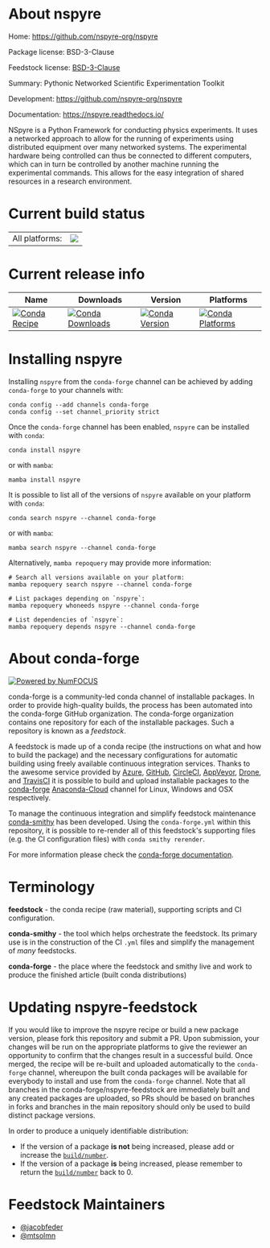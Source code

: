 About nspyre
============

Home: https://github.com/nspyre-org/nspyre

Package license: BSD-3-Clause

Feedstock license: [BSD-3-Clause](https://github.com/conda-forge/nspyre-feedstock/blob/main/LICENSE.txt)

Summary: Pythonic Networked Scientific Experimentation Toolkit

Development: https://github.com/nspyre-org/nspyre

Documentation: https://nspyre.readthedocs.io/

NSpyre is a Python Framework for conducting physics experiments.
It uses a networked approach to allow for the running of experiments
using distributed equipment over many networked systems. The
experimental hardware being controlled can thus be connected to
different computers, which can in turn be controlled by another
machine running the experimental commands. This allows for the easy
integration of shared resources in a research environment.


Current build status
====================


<table><tr><td>All platforms:</td>
    <td>
      <a href="https://dev.azure.com/conda-forge/feedstock-builds/_build/latest?definitionId=10794&branchName=main">
        <img src="https://dev.azure.com/conda-forge/feedstock-builds/_apis/build/status/nspyre-feedstock?branchName=main">
      </a>
    </td>
  </tr>
</table>

Current release info
====================

| Name | Downloads | Version | Platforms |
| --- | --- | --- | --- |
| [![Conda Recipe](https://img.shields.io/badge/recipe-nspyre-green.svg)](https://anaconda.org/conda-forge/nspyre) | [![Conda Downloads](https://img.shields.io/conda/dn/conda-forge/nspyre.svg)](https://anaconda.org/conda-forge/nspyre) | [![Conda Version](https://img.shields.io/conda/vn/conda-forge/nspyre.svg)](https://anaconda.org/conda-forge/nspyre) | [![Conda Platforms](https://img.shields.io/conda/pn/conda-forge/nspyre.svg)](https://anaconda.org/conda-forge/nspyre) |

Installing nspyre
=================

Installing `nspyre` from the `conda-forge` channel can be achieved by adding `conda-forge` to your channels with:

```
conda config --add channels conda-forge
conda config --set channel_priority strict
```

Once the `conda-forge` channel has been enabled, `nspyre` can be installed with `conda`:

```
conda install nspyre
```

or with `mamba`:

```
mamba install nspyre
```

It is possible to list all of the versions of `nspyre` available on your platform with `conda`:

```
conda search nspyre --channel conda-forge
```

or with `mamba`:

```
mamba search nspyre --channel conda-forge
```

Alternatively, `mamba repoquery` may provide more information:

```
# Search all versions available on your platform:
mamba repoquery search nspyre --channel conda-forge

# List packages depending on `nspyre`:
mamba repoquery whoneeds nspyre --channel conda-forge

# List dependencies of `nspyre`:
mamba repoquery depends nspyre --channel conda-forge
```


About conda-forge
=================

[![Powered by
NumFOCUS](https://img.shields.io/badge/powered%20by-NumFOCUS-orange.svg?style=flat&colorA=E1523D&colorB=007D8A)](https://numfocus.org)

conda-forge is a community-led conda channel of installable packages.
In order to provide high-quality builds, the process has been automated into the
conda-forge GitHub organization. The conda-forge organization contains one repository
for each of the installable packages. Such a repository is known as a *feedstock*.

A feedstock is made up of a conda recipe (the instructions on what and how to build
the package) and the necessary configurations for automatic building using freely
available continuous integration services. Thanks to the awesome service provided by
[Azure](https://azure.microsoft.com/en-us/services/devops/), [GitHub](https://github.com/),
[CircleCI](https://circleci.com/), [AppVeyor](https://www.appveyor.com/),
[Drone](https://cloud.drone.io/welcome), and [TravisCI](https://travis-ci.com/)
it is possible to build and upload installable packages to the
[conda-forge](https://anaconda.org/conda-forge) [Anaconda-Cloud](https://anaconda.org/)
channel for Linux, Windows and OSX respectively.

To manage the continuous integration and simplify feedstock maintenance
[conda-smithy](https://github.com/conda-forge/conda-smithy) has been developed.
Using the ``conda-forge.yml`` within this repository, it is possible to re-render all of
this feedstock's supporting files (e.g. the CI configuration files) with ``conda smithy rerender``.

For more information please check the [conda-forge documentation](https://conda-forge.org/docs/).

Terminology
===========

**feedstock** - the conda recipe (raw material), supporting scripts and CI configuration.

**conda-smithy** - the tool which helps orchestrate the feedstock.
                   Its primary use is in the construction of the CI ``.yml`` files
                   and simplify the management of *many* feedstocks.

**conda-forge** - the place where the feedstock and smithy live and work to
                  produce the finished article (built conda distributions)


Updating nspyre-feedstock
=========================

If you would like to improve the nspyre recipe or build a new
package version, please fork this repository and submit a PR. Upon submission,
your changes will be run on the appropriate platforms to give the reviewer an
opportunity to confirm that the changes result in a successful build. Once
merged, the recipe will be re-built and uploaded automatically to the
`conda-forge` channel, whereupon the built conda packages will be available for
everybody to install and use from the `conda-forge` channel.
Note that all branches in the conda-forge/nspyre-feedstock are
immediately built and any created packages are uploaded, so PRs should be based
on branches in forks and branches in the main repository should only be used to
build distinct package versions.

In order to produce a uniquely identifiable distribution:
 * If the version of a package **is not** being increased, please add or increase
   the [``build/number``](https://docs.conda.io/projects/conda-build/en/latest/resources/define-metadata.html#build-number-and-string).
 * If the version of a package **is** being increased, please remember to return
   the [``build/number``](https://docs.conda.io/projects/conda-build/en/latest/resources/define-metadata.html#build-number-and-string)
   back to 0.

Feedstock Maintainers
=====================

* [@jacobfeder](https://github.com/jacobfeder/)
* [@mtsolmn](https://github.com/mtsolmn/)

